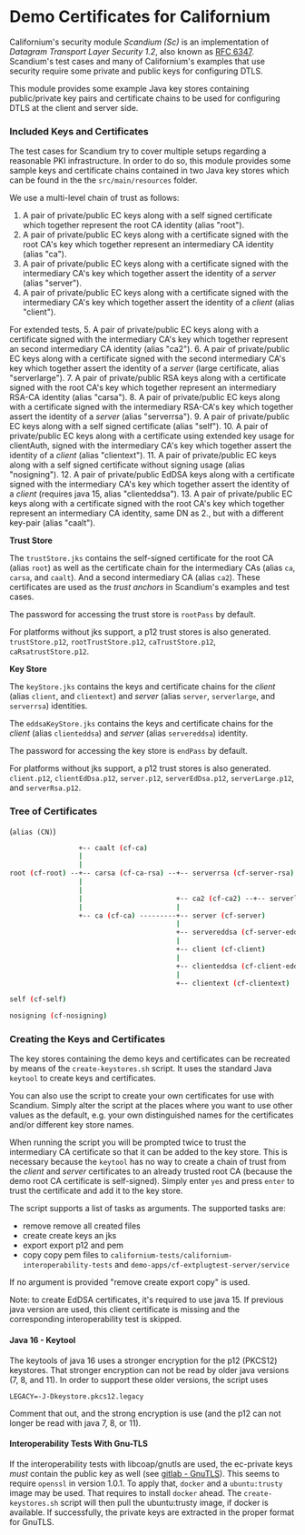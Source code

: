 # Demo Certificates for Californium

Californium's security module *Scandium (Sc)* is an implementation of *Datagram Transport Layer Security 1.2*, also
known as [RFC 6347](https://tools.ietf.org/html/rfc6347). Scandium's test cases and many of Californium's examples that use security require some private and public keys for configuring DTLS.

This module provides some example Java key stores containing public/private key pairs and certificate chains to be used for configuring DTLS at the client and server side. 

### Included Keys and Certificates

The test cases for Scandium try to cover multiple setups regarding a reasonable PKI infrastructure. In order to do so, this module provides some sample keys and certificate chains contained in two Java key stores which can be found in the 
the `src/main/resources` folder.

We use a multi-level chain of trust as follows:

1. A pair of private/public EC keys along with a self signed certificate which together represent the root CA identity (alias "root").
2. A pair of private/public EC keys along with a certificate signed with the root CA's key which together represent an intermediary CA identity (alias "ca").
3. A pair of private/public EC keys along with a certificate signed with the intermediary CA's key which together assert the identity of a *server* (alias "server").
4. A pair of private/public EC keys along with a certificate signed with the intermediary CA's key which together assert the identity of a *client* (alias "client").

For extended tests, 
5. A pair of private/public EC keys along with a certificate signed with the intermediary CA's key which together represent an second intermediary CA identity (alias "ca2").
6. A pair of private/public EC keys along with a certificate signed with the second intermediary CA's key which together assert the identity of a *server* (large certificate, alias "serverlarge").
7. A pair of private/public RSA keys along with a certificate signed with the root CA's key which together represent an intermediary RSA-CA identity (alias "carsa").
8. A pair of private/public EC keys along with a certificate signed with the intermediary RSA-CA's key which together assert the identity of a *server* (alias "serverrsa").
9. A pair of private/public EC keys along with a self signed certificate (alias "self").
10. A pair of private/public EC keys along with a certificate using extended key usage for clientAuth, signed with the intermediary CA's key which together assert the identity of a *client* (alias "clientext").
11. A pair of private/public EC keys along with a self signed certificate without signing usage (alias "nosigning").
12. A pair of private/public EdDSA keys along with a certificate signed with the intermediary CA's key which together assert the identity of a *client* (requires java 15, alias "clienteddsa").
13. A pair of private/public EC keys along with a certificate signed with the root CA's key which together represent an intermediary CA identity, same DN as 2., but with a different key-pair (alias "caalt").

**Trust Store**

The `trustStore.jks` contains the self-signed certificate for the root CA (alias `root`) as well as the certificate chain for the intermediary CAs
(alias `ca`, `carsa`, and `caalt`). And a second intermediary CA (alias `ca2`). These certificates are used as the *trust anchors* in Scandium's examples and test cases.

The password for accessing the trust store is `rootPass` by default.

For platforms without jks support, a p12 trust stores is also generated.
`trustStore.p12`, `rootTrustStore.p12`, `caTrustStore.p12`, `caRsatrustStore.p12`.

**Key Store**

The `keyStore.jks` contains the keys and certificate chains for the *client* (alias `client`, and `clientext`) and *server* (alias `server`, `serverlarge`, and `serverrsa`) identities.

The `eddsaKeyStore.jks` contains the keys and certificate chains for the *client* (alias `clienteddsa`) and *server* (alias `servereddsa`) identity.

The password for accessing the key store is `endPass` by default.

For platforms without jks support, a p12 trust stores is also generated.
`client.p12`, `clientEdDsa.p12`, `server.p12`, `serverEdDsa.p12`, `serverLarge.p12`, and `serverRsa.p12`.

### Tree of Certificates

(`alias (CN)`)

```sh
                 +-- caalt (cf-ca)
                 |
                 |
root (cf-root) --+-- carsa (cf-ca-rsa) --+-- serverrsa (cf-server-rsa)
                 |
                 |
                 |                       +-- ca2 (cf-ca2) --+-- serverlarge (cf-serverlarge)
                 |                       |
                 +-- ca (cf-ca) ---------+-- server (cf-server)
                                         |
                                         +-- servereddsa (cf-server-eddsa)
                                         |
                                         +-- client (cf-client)
                                         |
                                         +-- clienteddsa (cf-client-eddsa)
                                         |
                                         +-- clientext (cf-clientext)

self (cf-self)

nosigning (cf-nosigning)

```

### Creating the Keys and Certificates

The key stores containing the demo keys and certificates can be recreated by means of the `create-keystores.sh` script. It uses the standard Java `keytool` to create keys and certificates.

You can also use the script to create your own certificates for use with Scandium. Simply alter the script at the places where you want to use other values as the default, e.g. your own distinguished names for the certificates and/or different key store names.

When running the script you will be prompted twice to trust the intermediary CA certificate so that it can be added to the key store. This is necessary because the `keytool` has no way to create a chain of trust from the *client* and *server* certificates to an already trusted root CA (because the demo root CA certificate is self-signed). Simply enter `yes` and press `enter` to trust the certificate and add it to the key store.

The script supports a list of tasks as arguments. The supported tasks are:
-  remove remove all created files
-  create create keys an jks
-  export export p12 and pem
-  copy copy pem files to `californium-tests/californium-interoperability-tests` and `demo-apps/cf-extplugtest-server/service`

If no argument is provided "remove create export copy" is used.

Note: to create EdDSA certificates, it's required to use java 15. If previous java version are used, this client certificate is missing and the corresponding interoperability test is skipped.

#### Java 16 - Keytool

The keytools of java 16 uses a stronger encryption for the p12 (PKCS12) keystores. That stronger encryption can not be read by older java versions (7, 8, and 11). In order to support these older versions, the script uses

```
LEGACY=-J-Dkeystore.pkcs12.legacy 
```

Comment that out, and the strong encryption is use (and the p12 can not longer be read with java 7, 8, or 11).

#### Interoperability Tests With Gnu-TLS 

If the interoperability tests with libcoap/gnutls are used, the ec-private keys *must* contain the public key as well (see [gitlab - GnuTLS](https://gitlab.com/gnutls/gnutls/-/issues/1123)). This seems to require `openssl` in version 1.0.1. To apply that, `docker` and a `ubuntu:trusty` image may be used. That requires to install `docker` ahead. The `create-keystores.sh` script will then pull the ubuntu:trusty image, if docker is available. If successfully, the private keys are extracted in the proper format for GnuTLS.

